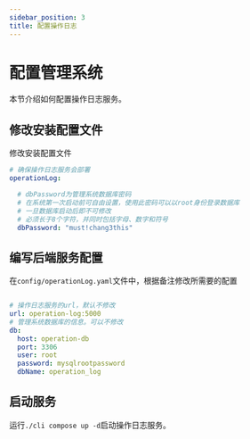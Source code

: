 ```yaml
---
sidebar_position: 3
title: 配置操作日志
---
```


# 配置管理系统

本节介绍如何配置操作日志服务。

## 修改安装配置文件

修改安装配置文件

```yaml title="install.yaml"
# 确保操作日志服务会部署
operationLog:

  # dbPassword为管理系统数据库密码
  # 在系统第一次启动前可自由设置，使用此密码可以以root身份登录数据库
  # 一旦数据库启动后即不可修改
  # 必须长于8个字符，并同时包括字母、数字和符号
  dbPassword: "must!chang3this"
```

## 编写后端服务配置

在`config/operationLog.yaml`文件中，根据备注修改所需要的配置

```yaml title="config/mis.yaml"

# 操作日志服务的url，默认不修改
url: operation-log:5000
# 管理系统数据库的信息。可以不修改
db:
  host: operation-db
  port: 3306
  user: root
  password: mysqlrootpassword
  dbName: operation_log
```

## 启动服务

运行`./cli compose up -d`启动操作日志服务。
